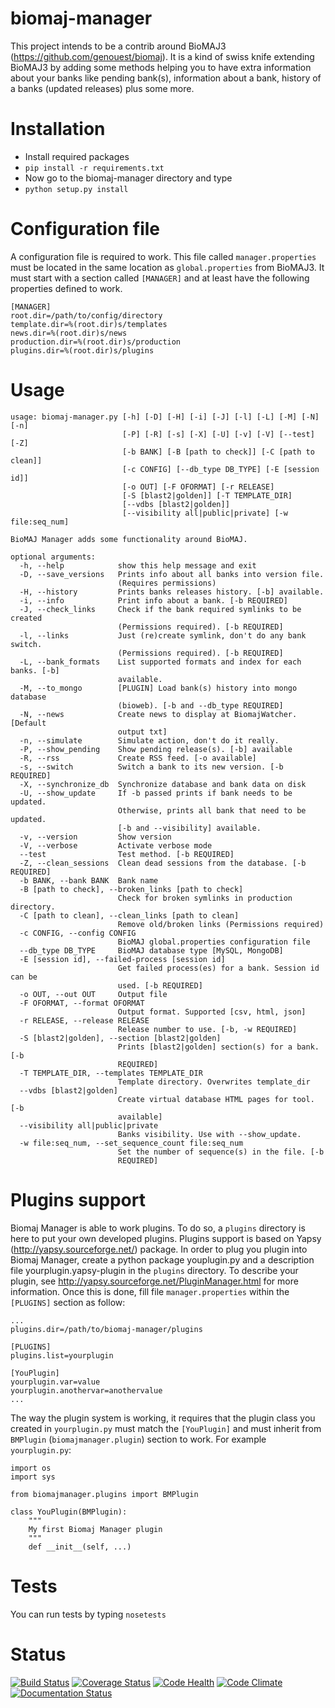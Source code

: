 biomaj-manager
==============

This project intends to be a contrib around BioMAJ3 (https://github.com/genouest/biomaj).
It is a kind of swiss knife extending BioMAJ3 by adding some methods helping you to have
extra information about your banks like pending bank(s), information about a bank, history
of a banks (updated releases) plus some more.

Installation
============

* Install required packages
 * `pip install -r requirements.txt`
* Now go to the biomaj-manager directory and type
 * `python setup.py install`

Configuration file
==================

A configuration file is required to work. This file called `manager.properties` must be located
in the same location as `global.properties` from BioMAJ3.
It must start with a section called `[MANAGER]` and at least have the following properties defined to work.

```
[MANAGER]
root.dir=/path/to/config/directory
template.dir=%(root.dir)s/templates
news.dir=%(root.dir)s/news
production.dir=%(root.dir)s/production
plugins.dir=%(root.dir)s/plugins
```

Usage
=====
```
usage: biomaj-manager.py [-h] [-D] [-H] [-i] [-J] [-l] [-L] [-M] [-N] [-n]
                         [-P] [-R] [-s] [-X] [-U] [-v] [-V] [--test] [-Z]
                         [-b BANK] [-B [path to check]] [-C [path to clean]]
                         [-c CONFIG] [--db_type DB_TYPE] [-E [session id]]
                         [-o OUT] [-F OFORMAT] [-r RELEASE]
                         [-S [blast2|golden]] [-T TEMPLATE_DIR]
                         [--vdbs [blast2|golden]]
                         [--visibility all|public|private] [-w file:seq_num]

BioMAJ Manager adds some functionality around BioMAJ.

optional arguments:
  -h, --help            show this help message and exit
  -D, --save_versions   Prints info about all banks into version file.
                        (Requires permissions)
  -H, --history         Prints banks releases history. [-b] available.
  -i, --info            Print info about a bank. [-b REQUIRED]
  -J, --check_links     Check if the bank required symlinks to be created
                        (Permissions required). [-b REQUIRED]
  -l, --links           Just (re)create symlink, don't do any bank switch.
                        (Permissions required). [-b REQUIRED]
  -L, --bank_formats    List supported formats and index for each banks. [-b]
                        available.
  -M, --to_mongo        [PLUGIN] Load bank(s) history into mongo database
                        (bioweb). [-b and --db_type REQUIRED]
  -N, --news            Create news to display at BiomajWatcher. [Default
                        output txt]
  -n, --simulate        Simulate action, don't do it really.
  -P, --show_pending    Show pending release(s). [-b] available
  -R, --rss             Create RSS feed. [-o available]
  -s, --switch          Switch a bank to its new version. [-b REQUIRED]
  -X, --synchronize_db  Synchronize database and bank data on disk
  -U, --show_update     If -b passed prints if bank needs to be updated.
                        Otherwise, prints all bank that need to be updated.
                        [-b and --visibility] available.
  -v, --version         Show version
  -V, --verbose         Activate verbose mode
  --test                Test method. [-b REQUIRED]
  -Z, --clean_sessions  Clean dead sessions from the database. [-b REQUIRED]
  -b BANK, --bank BANK  Bank name
  -B [path to check], --broken_links [path to check]
                        Check for broken symlinks in production directory.
  -C [path to clean], --clean_links [path to clean]
                        Remove old/broken links (Permissions required)
  -c CONFIG, --config CONFIG
                        BioMAJ global.properties configuration file
  --db_type DB_TYPE     BioMAJ database type [MySQL, MongoDB]
  -E [session id], --failed-process [session id]
                        Get failed process(es) for a bank. Session id can be
                        used. [-b REQUIRED]
  -o OUT, --out OUT     Output file
  -F OFORMAT, --format OFORMAT
                        Output format. Supported [csv, html, json]
  -r RELEASE, --release RELEASE
                        Release number to use. [-b, -w REQUIRED]
  -S [blast2|golden], --section [blast2|golden]
                        Prints [blast2|golden] section(s) for a bank. [-b
                        REQUIRED]
  -T TEMPLATE_DIR, --templates TEMPLATE_DIR
                        Template directory. Overwrites template_dir
  --vdbs [blast2|golden]
                        Create virtual database HTML pages for tool. [-b
                        available]
  --visibility all|public|private
                        Banks visibility. Use with --show_update.
  -w file:seq_num, --set_sequence_count file:seq_num
                        Set the number of sequence(s) in the file. [-b
                        REQUIRED]
```

Plugins support
===============

Biomaj Manager is able to work plugins. To do so, a `plugins` directory is here to put your own developed
plugins. Plugins support is based on Yapsy (http://yapsy.sourceforge.net/) package. In order to plug you
plugin into Biomaj Manager, create a python package youplugin.py and a description file yourplugin.yapsy-plugin
in the `plugins` directory. To describe your plugin, see http://yapsy.sourceforge.net/PluginManager.html for
more information.
Once this is done, fill file `manager.properties` within the `[PLUGINS]` section as follow:
```
...
plugins.dir=/path/to/biomaj-manager/plugins

[PLUGINS]
plugins.list=yourplugin

[YouPlugin]
yourplugin.var=value
yourplugin.anothervar=anothervalue
...
``` 
The way the plugin system is working, it requires that the plugin class you created in `yourplugin.py`
must match the `[YouPlugin]` and must inherit from `BMPlugin` (`biomajmanager.plugin`) section to work.
For example `yourplugin.py`:
```
import os
import sys

from biomajmanager.plugins import BMPlugin

class YouPlugin(BMPlugin):
    """
    My first Biomaj Manager plugin
    """
    def __init__(self, ...)

```

Tests
=====

You can run tests by typing `nosetests`

Status
======
[![Build Status](https://travis-ci.org/horkko/biomaj-manager.svg?branch=master)](https://travis-ci.org/horkko/biomaj-manager)
[![Coverage Status](https://coveralls.io/repos/github/horkko/biomaj-manager/badge.svg?branch=master)](https://coveralls.io/github/horkko/biomaj-manager?branch=master)
[![Code Health](https://landscape.io/github/horkko/biomaj-manager/master/landscape.svg?style=flat)](https://landscape.io/github/horkko/biomaji-manager/master)
[![Code Climate](https://codeclimate.com/github/horkko/biomaj-manager/badges/gpa.svg)](https://codeclimate.com/github/horkko/biomaj-manager)
[![Documentation Status](https://readthedocs.org/projects/biomaj-manager/badge/?version=latest)](http://biomaj-manager.readthedocs.io/en/latest/?badge=latest)
